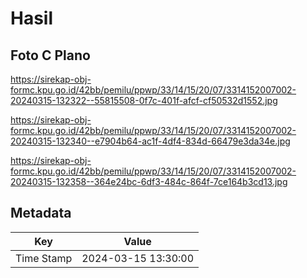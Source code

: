 # Hasil

## Foto C Plano

https://sirekap-obj-formc.kpu.go.id/42bb/pemilu/ppwp/33/14/15/20/07/3314152007002-20240315-132322--55815508-0f7c-401f-afcf-cf50532d1552.jpg

https://sirekap-obj-formc.kpu.go.id/42bb/pemilu/ppwp/33/14/15/20/07/3314152007002-20240315-132340--e7904b64-ac1f-4df4-834d-66479e3da34e.jpg

https://sirekap-obj-formc.kpu.go.id/42bb/pemilu/ppwp/33/14/15/20/07/3314152007002-20240315-132358--364e24bc-6df3-484c-864f-7ce164b3cd13.jpg


## Metadata

| Key        | Value               |
| ---------- | ------------------- |
| Time Stamp | 2024-03-15 13:30:00 |



